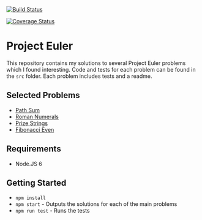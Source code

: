[![Build Status](https://travis-ci.org/jasonwaters/project-euler.svg?branch=master)](https://travis-ci.org/jasonwaters/project-euler)

[![Coverage Status](https://coveralls.io/repos/github/jasonwaters/project-euler/badge.svg?branch=master)](https://coveralls.io/github/jasonwaters/project-euler?branch=master)

# Project Euler

This repository contains my solutions to several Project Euler problems which I found interesting.  Code and tests for each problem can be found in the `src` folder.  Each problem includes tests and a readme.

## Selected Problems

* [Path Sum](src/path-sum/README.md)
* [Roman Numerals](src/roman-numerals/README.md)
* [Prize Strings](src/prize-strings/README.md)
* [Fibonacci Even](src/fibonacci-even/README.md)

## Requirements

* Node.JS 6

## Getting Started

* `npm install`
* `npm start` - Outputs the solutions for each of the main problems
* `npm run test` - Runs the tests

